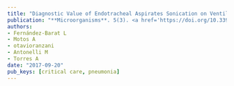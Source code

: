 ```yaml
---
title: "Diagnostic Value of Endotracheal Aspirates Sonication on Ventilator-Associated Pneumonia Microbiologic Diagnosis"
publication: "**Microorganisms**. 5(3). <a href='https://doi.org/10.3390/microorganisms5030062' target='_blank' rel='noopener noreferrer'>10.3390/microorganisms5030062</a>"
authors:
- Fernández-Barat L
- Motos A
- otavioranzani
- Antonelli M
- Torres A
date: "2017-09-20"
pub_keys: [critical care, pneumonia]
---
```

